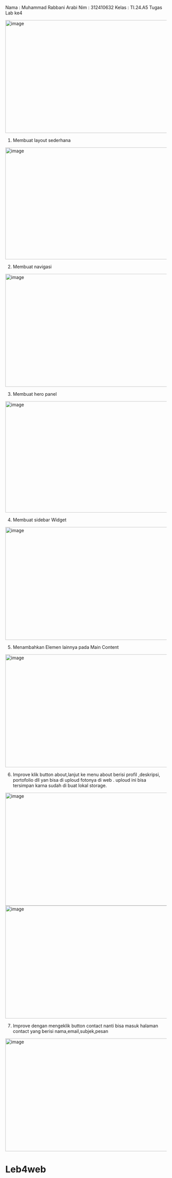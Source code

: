 Nama : Muhammad Rabbani Arabi
Nim    : 312410632
Kelas  : TI.24.A5
Tugas Lab ke4

 <img width="624" height="351" alt="image" src="https://github.com/user-attachments/assets/d58b1bb3-1028-4c3d-939a-a3d283684fec" />

1.	Membuat layout sederhana
   
 <img width="618" height="348" alt="image" src="https://github.com/user-attachments/assets/f760a690-46f3-49f3-8779-7e85604b411a" />

2.	Membuat navigasi

 <img width="624" height="351" alt="image" src="https://github.com/user-attachments/assets/91d68a66-40b1-4b77-846e-18c1e3e2ed86" />



3.	Membuat hero panel

<img width="615" height="346" alt="image" src="https://github.com/user-attachments/assets/e939157e-d04a-4de0-aa5a-c34a13f4fab3" />

 
4.	Membuat sidebar Widget
 
<img width="624" height="351" alt="image" src="https://github.com/user-attachments/assets/ed370f65-519c-4dd1-8cfa-e93395b595e0" />


5.	Menambahkan Elemen lainnya pada Main Content

<img width="624" height="351" alt="image" src="https://github.com/user-attachments/assets/ebcaa009-7b7d-4024-b321-3d12090ae7c9" />

 
6.	Improve klik button about,lanjut ke menu about berisi profil ,deskripsi, portofolio dll yan bisa di uploud fotonya di web . uploud ini bisa tersimpan karna sudah di buat lokal storage.

<img width="624" height="351" alt="image" src="https://github.com/user-attachments/assets/64ab5991-b586-4200-b38a-c337f140b4ea" />


<img width="624" height="351" alt="image" src="https://github.com/user-attachments/assets/59275eaa-ef1d-4ffe-8ec2-b3bf2f2f4240" />

 
7.	Improve dengan mengeklik button contact nanti bisa masuk halaman contact yang berisi nama,email,subjek,pesan

<img width="624" height="351" alt="image" src="https://github.com/user-attachments/assets/0718b244-0810-4821-ae18-a7c08b9961cc" />


 
# Leb4web
